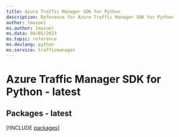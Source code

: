```yaml
---
title: Azure Traffic Manager SDK for Python
description: Reference for Azure Traffic Manager SDK for Python
author: lmazuel
ms.author: lmazuel
ms.data: 04/05/2023
ms.topic: reference
ms.devlang: python
ms.service: trafficmanager
---
```

# Azure Traffic Manager SDK for Python - latest
## Packages - latest
[!INCLUDE [packages](traffic-manager-index.md)]
